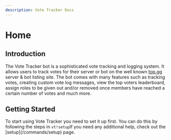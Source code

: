 ```yaml
---
description: Vote Tracker Docs
---
```


# Home

## Introduction

The Vote Tracker bot is a sophisticated vote tracking and logging system. It allows users to track votes for their server or bot on the well known [top.gg](https://top.gg/) server & bot listing site. The bot comes with many features such as tracking votes, creating custom vote log messages, view the top voters leaderboard, assign roles to be given out and/or removed once members have reached a certain number of votes and much more.

## Getting Started

To start using Vote Tracker you need to set it up first. You can do this by following the steps in `vt!setup`If you need any additional help, check out the \[setup\]\(/commands/setup\) page.

